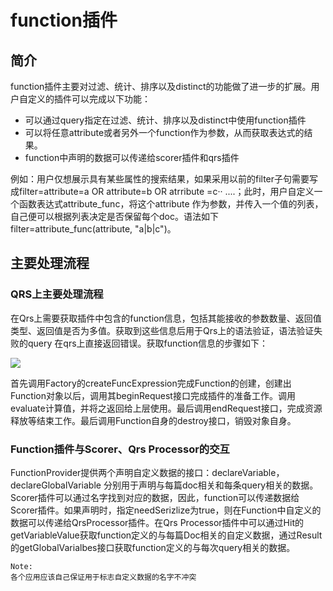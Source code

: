 <a name="b08a3f9e"></a>
# function插件

<a name="e05dce83"></a>
## 简介

function插件主要对过滤、统计、排序以及distinct的功能做了进一步的扩展。用户自定义的插件可以完成以下功能：

- 可以通过query指定在过滤、统计、排序以及distinct中使用function插件
- 可以将任意attribute或者另外一个function作为参数，从而获取表达式的结果。
- function中声明的数据可以传递给scorer插件和qrs插件

例如：用户仅想展示具有某些属性的搜索结果，如果采用以前的filter子句需要写成filter=attribute=a OR attribute=b OR atrribute =c·· ....；此时，用户自定义一个函数表达式attribute_func，将这个attribute 作为参数，并传入一个值的列表，自己便可以根据列表决定是否保留每个doc。语法如下filter=attribute_func(attribute, "a|b|c")。

<a name="d412e121"></a>
## 主要处理流程

<a name="138c8b92"></a>
### QRS上主要处理流程

在Qrs上需要获取插件中包含的function信息，包括其能接收的参数数量、返回值类型、返回值是否为多值。获取到这些信息后用于Qrs上的语法验证，语法验证失败的query 在qrs上直接返回错误。获取function信息的步骤如下：

![](https://cdn.nlark.com/lark/0/2018/png/114751/1542945640091-65217fe4-cd9b-451f-9335-9f0b52c83bb6.png#alt=Qrs%20%E7%AB%AF%E5%88%9D%E5%A7%8B%E5%8C%96%E6%AD%A5%E9%AA%A4)

首先调用Factory的createFuncExpression完成Function的创建，创建出Function对象以后，调用其beginRequest接口完成插件的准备工作。调用evaluate计算值，并将之返回给上层使用。最后调用endRequest接口，完成资源释放等结束工作。最后调用Function自身的destroy接口，销毁对象自身。

<a name="513cb196"></a>
### Function插件与Scorer、Qrs Processor的交互

FunctionProvider提供两个声明自定义数据的接口：declareVariable，declareGlobalVariable 分别用于声明与每篇doc相关和每条query相关的数据。Scorer插件可以通过名字找到对应的数据，因此，function可以传递数据给Scorer插件。如果声明时，指定needSerizlize为true，则在Function中自定义的数据可以传递给QrsProcessor插件。在Qrs Processor插件中可以通过Hit的getVariableValue获取function定义的与每篇Doc相关的自定义数据，通过Result的getGlobalVarialbes接口获取function定义的与每次query相关的数据。

```
Note:
各个应用应该自己保证用于标志自定义数据的名字不冲突
```
